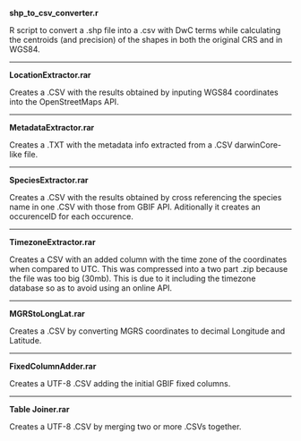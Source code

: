 **shp_to_csv_converter.r**

R script to convert a .shp file into a .csv with DwC terms while calculating the centroids (and precision) of the shapes in both
the original CRS and in WGS84.

****
**LocationExtractor.rar**

Creates a .CSV with the results obtained by inputing WGS84 coordinates into the OpenStreetMaps API.

****
**MetadataExtractor.rar**

Creates a .TXT with the metadata info extracted from a .CSV darwinCore-like file.

****
**SpeciesExtractor.rar**

Creates a .CSV with the results obtained by cross referencing the species name in one .CSV with those from GBIF API.
Aditionally it creates an occurenceID for each occurence.

****
**TimezoneExtractor.rar**

Creates a CSV with an added column with the time zone of the coordinates when compared to UTC.
This was compressed into a two part .zip because the file was too big (30mb).
This is due to it including the timezone database so as to avoid using an online API.

****
**MGRStoLongLat.rar**

Creates a .CSV by converting MGRS coordinates to decimal Longitude and Latitude.

****
**FixedColumnAdder.rar**

Creates a UTF-8 .CSV adding the initial GBIF fixed columns. 

****
**Table Joiner.rar**

Creates a UTF-8 .CSV by merging two or more .CSVs together. 
